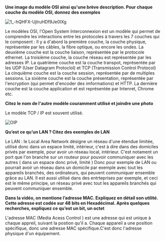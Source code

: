 __Une image du modèle OSI ainsi qu'une brève description. Pour chaque couche du modèle OSI, donnez des exemples__

![1_-hQHFX-UjlruHDf9Je0lXg](https://user-images.githubusercontent.com/112661363/190869289-84100f51-9a2e-4aa4-9b43-54a2c4c9b753.png)

Le modèles OSI, l'Open System Interconnexion est un modèle qui permet de comprendre les interactions entre les protocoles à travers les 7 couches qui le composent :
Il y a d'abord la première couche, la couche physique, représentée par les câbles, la fibre optique, ou encore les ondes.
La deuxième couche est la couche liaison, représentée par le protocole ethernet.
La troisième couche, la couche réseau est représentée par les adresses IP.
La quatrième couche est la couche transpot, représentée par les UDP (User Datagram Protoclol) et TCP (Transmission Control Protocol)
La cinquième couche est la couche session, représentée par de multiples sessions.
La sixième couche est la couche présentation, représentée par l'encryption (qui permet d'encoder des imformations) et HTTP.
La dernière couche est la couche application et est représentée par Intenret, Chrome etc.

__Citez le nom de l'autre modèle couramment utilisé et joindre une photo__

Le modèle TCP / IP est souvent utilisé.

![OIP](https://user-images.githubusercontent.com/112661363/190890500-8884e458-9da8-4659-9138-77311ac8269a.jpg)

__Qu’est ce qu’un LAN ? Citez des exemples de LAN__

Le LAN : le Local Area Network désigne un réseau d'une étendue limitée, utilisé donc dans un espace limité, intérieur, c'est à dire dans des domiciles privés par exemple, pour avoir un réseau local, intérieur.
C'est notament un port que l'on branche sur un routeur pour pouvoir communiquer avec les autres ( dans un espace donc privé, limité )
Donc pour exemple de LAN ou pourrait avoir un réseau dans un domicile par exemple avec tout les appareils branchés, des ordinateurs, qui peuvent communiquer ensemble grâce au LAN.
Il est aussi utilisé dans des entrteprises par exemple, et ceci est le même principe, un réseau privé avec tout les appareils branchés qui peuvent communiquer ensemble.

__Dans la vidéo, on mentione l’adresse MAC. Expliquez en détail son utilité. Cette adresse est codée sur 48 bits en Hexadécimal. Après quelques recherches, expliquez ce qu’est un bit, un octet__

L'adresse MAC (Media Acess Control ) est une adresse qui est unique à chaque appreil, suivant la postion qu'il a. Chaque appareil a une position spécifique, donc une adresse MAC spécifique.C'est donc l'adresse physique d'un équipement.
